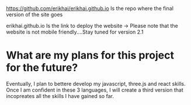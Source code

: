 
https://github.com/erikhai/erikhai.github.io Is the repo where the final version of the site goes

erikhai.github.io Is the link to deploy the website -> Please note that the website is not mobile friendly....Stay tuned for version 2.1

# What are my plans for this project for the future?
Eventually, I plan to bettere develop my javascript, three.js and react skills. Once I am confident in these 3 languages, I will create a third version that incopreates all the skills I have gained so far.
